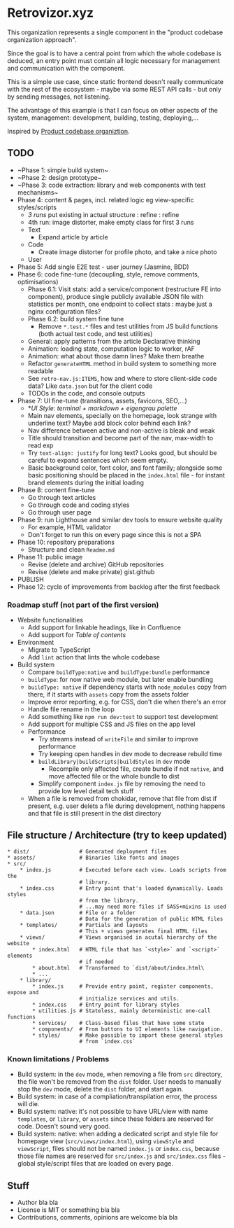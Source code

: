 # Retrovizor.xyz

This organization represents a single component in the "product codebase organization approach".
 
Since the goal is to have a central point from which the whole codebase is deduced, an entry point must contain all logic necessary for management and communication with the component.

This is a simple use case, since static frontend doesn't really communicate with the rest of the ecosystem - maybe via some REST API calls - but only by sending messages, not listening.

The advantage of this example is that I can focus on other aspects of the system, management: development, building, testing, deploying,...

Inspired by [Product codebase organiztion](https://gist.github.com/vjekoart/83f0e90fc2c1a5e45932414ddbf5d04d).

## TODO

* ~Phase 1: simple build system~
* ~Phase 2: design prototype~
* ~Phase 3: code extraction: library and web components with test mechanisms~
* Phase 4: content & pages, incl. related logic eg view-specific styles/scripts
    * *3 runs* put existing in actual structure : refine : refine
    * 4th run: image distorter, make empty class for first 3 runs
    * Text
        * Expand article by article
    * Code
        * Create image distorter for profile photo, and take a nice photo
    * User
* Phase 5: Add single E2E test - user journey (Jasmine, BDD)
* Phase 6: code fine-tune (decoupling, style, remove comments, optimisations)
    * Phase 6.1: Visit stats: add a service/component (restructure FE into component), produce single publicly available JSON file with statistics per month, one endpoint to collect stats : maybe just a nginx configuration files?
    * Phase 6.2: build system fine tune
        * Remove `*.test.*` files and test utilities from JS build functions (both actual test code, and test utilities)
    * General: apply patterns from the article Declarative thinking
    * Animation: loading state, computation logic to worker, rAF
    * Animation: what about those damn lines? Make them breathe
    * Refactor `generateHTML` method in build system to something more readable
    * See `retro-nav.js:ITEMS`, how and where to store client-side code data? Like `data.json` but for the client code
    * TODOs in the code, and console outputs
* Phase 7: UI fine-tune (transitions, assets, favicons, SEO,...)
    * **UI Style: terminal + markdown + eigengrau palette*
    * Main nav elements, specially on the homepage, look strange with underline text? Maybe add block color behind each link?
    * Nav difference between active and non-active is bleak and weak
    * Title should transition and become part of the nav, max-width to read exp
    * Try `text-align: justify` for long text? Looks good, but should be careful to expand sentences which seem empty.
    * Basic background color, font color, and font family; alongside some basic positioning should be placed in the `index.html` file - for instant brand elements during the initial loading
* Phase 8: content fine-tune
    * Go through text articles
    * Go through code and coding styles
    * Go through user page
* Phase 9: run Lighthouse and similar dev tools to ensure website quality
    * For example, HTML validator
    * Don't forget to run this on every page since this is not a SPA
* Phase 10: repository preparations
    * Structure and clean `Readme.md`
* Phase 11: public image
    * Revise (delete and archive) GitHub repositories
    * Revise (delete and make private) gist.github
* PUBLISH
* Phase 12: cycle of improvements from backlog after the first feedback

### Roadmap stuff (not part of the first version)

* Website functionalities
    * Add support for linkable headings, like in Confluence
    * Add support for _Table of contents_
* Environment
    * Migrate to TypeScript
    * Add `lint` action that lints the whole codebase
* Build system
    * Compare `buildType:native` and `buildType:bundle` performance
    * `buildType`: for now native web module, but later enable bundling
    * `buildType: native` if dependency starts with `node_modules` copy from there, if it starts with `assets` copy from the assets folder
    * Improve error reporting, e.g. for CSS, don't die when there's an error
    * Handle file rename in the loop
    * Add something like `npm run dev:test` to support test development
    * Add support for multiple CSS and JS files on the app level
    * Performance
        * Try streams instead of `writeFile` and similar to improve performance 
        * Try keeping open handles in dev mode to decrease rebuild time
        * `buildLibrary|buildScripts|buildStyles` in `dev` mode
            * Recompile only affected file, create bundle if not `native`, and move affected file or the whole bundle to dist
        * Simplify component `index.js` file by removing the need to provide low level detail tech stuff
    * When a file is removed from chokidar, remove that file from dist if present, e.g. user delets a file during development, nothing happens and that file is still present in the dist directory

## File structure / Architecture (try to keep updated)

```
* dist/                # Generated deployment files
* assets/              # Binaries like fonts and images
* src/
    * index.js         # Executed before each view. Loads scripts from the
                       # library.
    * index.css        # Entry point that's loaded dynamically. Loads styles
                       # from the library.
                       # ...may need more files if SASS+mixins is used
    * data.json        # File or a folder
                       # Data for the generation of public HTML files
    * templates/       # Partials and layouts
                       # This + views generates final HTML files
    * views/           # Views organised in acutal hierarchy of the website
        * index.html   # HTML file that has `<style>` and `<script>` elements
                       # if needed
        * about.html   # Transformed to `dist/about/index.html\
        * ...
    * library/
        * index.js     # Provide entry point, register components, expose and
                       # initialize services and utils.
        * index.css    # Entry point for library styles
        * utilities.js # Stateless, mainly deterministic one-call functions
        * services/    # Class-based files that have some state
        * components/  # From buttons to UI elements like navigation.
        * styles/      # Make possible to import these general styles
                       # from `index.css`
```

### Known limitations / Problems

* Build system: in the `dev` mode, when removing a file from `src` directory, the file won't be removed from the `dist` folder. User needs to manually stop the `dev` mode, delete the `dist` folder, and start again.
* Build system: in case of a compliation/transpilation error, the process will die.
* Build system: native: it's not possible to have URL/view with name `templates`, or `library`, or `assets` since these folders are reserved for code. Doesn't sound very good.
* Build system: native: when adding a dedicated script and style file for homepage view (`src/views/index.html`), using `viewStyle` and `viewScript`, files should not be named `index.js` or `index.css`, because those file names are reserved for `src/index.js` and `src/index.css` files - global style/script files that are loaded on every page.

## Stuff

* Author bla bla
* License is MIT or something bla bla
* Contributions, comments, opinions are welcome bla bla

